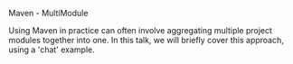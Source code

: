 Maven - MultiModule

Using Maven in practice can often involve aggregating multiple project modules together into one.  	In this talk, we will briefly cover this approach, using a 'chat' example.

